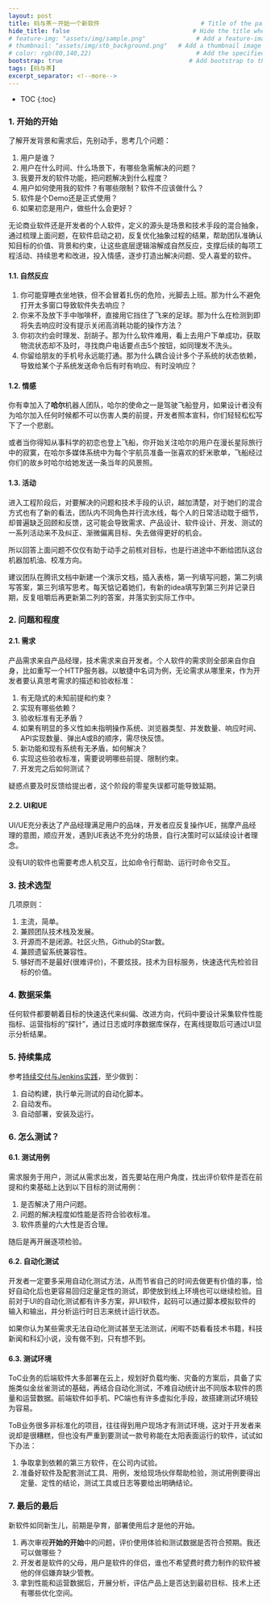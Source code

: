 ```yaml
---
layout: post
title: 码与茶－开始一个新软件                            # Title of the page
hide_title: false                                  # Hide the title when displaying the post, but shown in lists of posts
# feature-img: "assets/img/sample.png"              # Add a feature-image to the post
# thumbnail: "assets/img/stb_background.png"   # Add a thumbnail image on blog view
# color: rgb(80,140,22)                             # Add the specified color as feature image, and change link colors in post
bootstrap: true                                   # Add bootstrap to the page
tags: [码与茶]
excerpt_separator: <!--more-->
---
```


<!--more-->
* TOC
{:toc}

### 1. 开始的开始

了解开发背景和需求后，先别动手，思考几个问题：

1. 用户是谁？
2. 用户在什么时间、什么场景下，有哪些急需解决的问题？
3. 我要开发的软件功能，把问题解决到什么程度？
4. 用户如何使用我的软件？有哪些限制？软件不应该做什么？
5. 软件是个Demo还是正式使用？
6. 如果初恋是用户，做些什么会更好？

无论商业软件还是开发者的个人软件，定义的源头是场景和技术手段的混合抽象，通过梳理上面问题，在软件启动之初，反复优化抽象过程的结果，帮助团队准确认知目标的价值、背景和约束，让这些底层逻辑溶解成自然反应，支撑后续的每项工程活动、持续思考和改进，投入情感，逐步打造出解决问题、受人喜爱的软件。

#### 1.1. 自然反应

1. 你可能穿睡衣坐地铁，但不会冒着扎伤的危险，光脚去上班。那为什么不避免打开太多窗口导致软件失去响应？
2. 你来不及放下手中咖啡杯，直接用它挡住了飞来的足球。那为什么在检测到即将失去响应时没有提示关闭高消耗功能的操作方法？
3. 你初次约会时理发、刮胡子。那为什么软件难用，看上去用户下单成功，获取物流状态却不及时，寻找商户电话要点击5个按钮，如同理发不洗头。
4. 你留给朋友的手机号永远能打通。那为什么耦合设计多个子系统的状态依赖，导致给某个子系统发送命令后有时有响应、有时没响应？

#### 1.2. 情感

你有幸加入了**哈尔**机器人团队，哈尔的使命之一是驾驶飞船登月，如果设计者没有为哈尔加入任何时候都不可以伤害人类的前提，开发者照本宣科，你们轻轻松松写下了一个悲剧。

或者当你得知从事科学的初恋也登上飞船，你开始关注哈尔的用户在漫长星际旅行中的寂寞，在哈尔多媒体系统中为每个宇航员准备一张喜欢的虾米歌单，飞船经过你们的故乡时哈尔给她发送一条当年的风景照。

#### 1.3. 活动

进入工程阶段后，对要解决的问题和技术手段的认识，越加清楚，对于她们的混合方式也有了新的看法，团队内不同角色并行流水线，每个人的日常活动耽于细节，却普遍缺乏回顾和反馈，这可能会导致需求、产品设计、软件设计、开发、测试的一系列活动来不及纠正、渐微偏离目标、失去做得更好的机会。

所以回答上面问题不仅仅有助于动手之前核对目标，也是行进途中不断给团队这台机器加机油、校准方向。

建议团队在腾讯文档中新建一个演示文档，插入表格，第一列填写问题，第二列填写答案，第三列填写思考。每天惦记着她们，有新的idea填写到第三列并记录日期，反复咀嚼后再更新第二列的答案，并落实到实际工作中。

### 2. 问题和程度

#### 2.1. 需求

产品需求来自产品经理，技术需求来自开发者。个人软件的需求则全部来自你自身，比如重写一个HTTP服务器。以敏捷中名词为例，无论需求从哪里来，作为开发者要认真思考需求的描述和验收标准：

1. 有无隐式的未知前提和约束？
2. 实现有哪些依赖？
3. 验收标准有无矛盾？
4. 如果有明显的多义性如未指明操作系统、浏览器类型、并发数量、响应时间、API实现数量、弹出A或B的顺序，需尽快反馈。
5. 新功能和现有系统有无矛盾，如何解决？
6. 实现这些验收标准，需要说明哪些前提、限制约束。
7. 开发完之后如何测试？

疑惑点要及时反馈给提出者，这个阶段的零星失误都可能导致延期。

#### 2.2. UI和UE

UI/UE充分表达了产品经理满足用户的品味，开发者应反复操作UE，揣摩产品经理的意图，顺应开发，遇到UE表达不充分的场景，自行决策时可以延续设计者理念。

没有UI的软件也需要考虑人机交互，比如命令行帮助、运行时命令交互。

### 3. 技术选型

几项原则：

1. 主流，简单。
2. 兼顾团队技术栈及发展。
3. 开源而不是闭源。社区火热，Github的Star数。
4. 兼顾遗留系统兼容性。
5. 够好而不是最好(很难评价)，不要炫技。技术为目标服务，快速迭代先检验目标的价值。

### 4. 数据采集

任何软件都要朝着目标的快速迭代来纠偏、改进方向，代码中要设计采集软件性能指标、运营指标的“探针”，通过日志或时序数据库保存，在离线提取后可通过UI显示分析结果。

### 5. 持续集成

参考[持续交付与Jenkins实践](https://hubugui.github.io/2019/10/03/%E6%8C%81%E7%BB%AD%E4%BA%A4%E4%BB%98%E4%B8%8EJenkins%E5%AE%9E%E8%B7%B5.html)，至少做到：

1. 自动构建，执行单元测试的自动化脚本。
2. 自动发布。
3. 自动部署，安装及运行。

### 6. 怎么测试？

#### 6.1. 测试用例

需求服务于用户，测试从需求出发，首先要站在用户角度，找出评价软件是否在前提和约束基础上达到以下目标的测试用例：

1. 是否解决了用户问题。
2. 问题的解决程度如性能是否符合验收标准。
3. 软件质量的六大性是否合理。

随后是再开展逐项检验。

#### 6.2. 自动化测试

开发者一定要多采用自动化测试方法，从而节省自己的时间去做更有价值的事，恰好自动化后也更容易回归定量定性的测试，即使放到线上环境也可以继续检验。目前对于UI的自动化测试都有许多方案，非UI软件，起码可以通过脚本模拟软件的输入和输出，并分析运行时日志来统计运行状态。

如果你认为某些需求无法自动化测试甚至无法测试，闲暇不妨看看技术书籍，科技新闻和科幻小说，没有做不到，只有想不到。

#### 6.3. 测试环境

ToC业务的后端软件大多部署在云上，规划好负载均衡、灾备的方案后，具备了实施类似金丝雀测试的基础，再结合自动化测试，不难自动统计出不同版本软件的质量和运营数据。前端软件如手机、PC端也有许多虚拟化手段，故搭建测试环境较为容易。

ToB业务很多非标准化的项目，往往得到用户现场才有测试环境，这对于开发者来说却是很糟糕，但也没有严重到要测试一款号称能在太阳表面运行的软件，试试如下办法：

1. 争取拿到依赖的第三方软件，在公司内试验。
2. 准备好软件及配套测试工具、用例，发给现场伙伴帮助检验，测试用例要得出定量、定性的结论，测试工具或日志等要给出明确结论。

### 7. 最后的最后

新软件如同新生儿，前期是孕育，部署使用后才是他的开始。

1. 再次审视**开始的开始**中的问题，评价使用体验和测试数据是否符合预期。我还可以做哪些？
2. 开发者是软件的父母，用户是软件的伴侣，谁也不希望费时费力制作的软件被他的伴侣嫌弃缺少管教。
3. 拿到性能和运营数据后，开展分析，评估产品上是否达到最初目标、技术上还有哪些优化空间。
